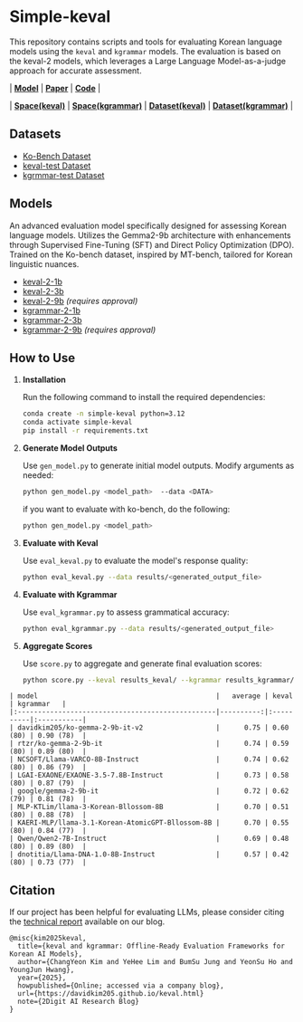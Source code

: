 # Simple-keval

This repository contains scripts and tools for evaluating Korean language models using the `keval` and `kgrammar` models. The evaluation is based on the keval-2 models, which leverages a Large Language Model-as-a-judge approach for accurate assessment.


| [**Model**](https://huggingface.co/collections/davidkim205/keval-2-67ac5400f5eef4984cc5dbbb) | [**Paper**](https://davidkim205.github.io/keval.html) | [**Code**](https://github.com/davidkim205/simple-keval) |

| [**Space(keval)**](https://huggingface.co/spaces/davidkim205/keval-2) | [**Space(kgrammar)**](https://huggingface.co/spaces/davidkim205/kgrammar-2) | [**Dataset(keval)**](https://huggingface.co/datasets/davidkim205/keval-testset) | [**Dataset(kgrammar)**](https://huggingface.co/datasets/davidkim205/kgrammar-testset) |


## Datasets

- [Ko-Bench Dataset](https://huggingface.co/datasets/davidkim205/ko-bench)
- [keval-test Dataset](https://huggingface.co/datasets/davidkim205/keval-testset)
- [kgrmmar-test Dataset](https://huggingface.co/datasets/davidkim205/kgrammar-testset)

## Models

An advanced evaluation model specifically designed for assessing Korean language models.
Utilizes the Gemma2-9b architecture with enhancements through Supervised Fine-Tuning (SFT) and Direct Policy Optimization (DPO).
Trained on the Ko-bench dataset, inspired by MT-bench, tailored for Korean linguistic nuances.

- [keval-2-1b](https://huggingface.co/davidkim205/keval-2-1b)
- [keval-2-3b](https://huggingface.co/davidkim205/keval-2-3b)
- [keval-2-9b](https://huggingface.co/davidkim205/keval-2-9b) *(requires approval)*
- [kgrammar-2-1b](https://huggingface.co/davidkim205/kgrmmar-2-1b)
- [kgrammar-2-3b](https://huggingface.co/davidkim205/kgrmmar-2-3b)
- [kgrammar-2-9b](https://huggingface.co/davidkim205/kgrmmar-2-9b) *(requires approval)*

## How to Use

1. **Installation**

   Run the following command to install the required dependencies:

    ```bash
    conda create -n simple-keval python=3.12
    conda activate simple-keval
    pip install -r requirements.txt
    ```

2. **Generate Model Outputs**

   Use `gen_model.py` to generate initial model outputs. Modify arguments as needed:

   ```bash
   python gen_model.py <model_path>  --data <DATA>
   ```
   if you want to evaluate with ko-bench, do the following:
   ```bash
   python gen_model.py <model_path> 
   ```

3. **Evaluate with Keval**

   Use `eval_keval.py` to evaluate the model's response quality:

   ```bash
   python eval_keval.py --data results/<generated_output_file>
   ```

4. **Evaluate with Kgrammar**

   Use `eval_kgrammar.py` to assess grammatical accuracy:

   ```bash
   python eval_kgrammar.py --data results/<generated_output_file>
   ```

5. **Aggregate Scores**

   Use `score.py` to aggregate and generate final evaluation scores:

   ```bash
   python score.py --keval results_keval/ --kgrammar results_kgrammar/
   ```

```
| model                                            |   average | keval     | kgrammar   |
|:-------------------------------------------------|----------:|:----------|:-----------|
| davidkim205/ko-gemma-2-9b-it-v2                  |      0.75 | 0.60 (80) | 0.90 (78)  |
| rtzr/ko-gemma-2-9b-it                            |      0.74 | 0.59 (80) | 0.89 (80)  |
| NCSOFT/Llama-VARCO-8B-Instruct                   |      0.74 | 0.62 (80) | 0.86 (79)  |
| LGAI-EXAONE/EXAONE-3.5-7.8B-Instruct             |      0.73 | 0.58 (80) | 0.87 (79)  |
| google/gemma-2-9b-it                             |      0.72 | 0.62 (79) | 0.81 (78)  |
| MLP-KTLim/llama-3-Korean-Bllossom-8B             |      0.70 | 0.51 (80) | 0.88 (78)  |
| KAERI-MLP/llama-3.1-Korean-AtomicGPT-Bllossom-8B |      0.70 | 0.55 (80) | 0.84 (77)  |
| Qwen/Qwen2-7B-Instruct                           |      0.69 | 0.48 (80) | 0.89 (80)  |
| dnotitia/Llama-DNA-1.0-8B-Instruct               |      0.57 | 0.42 (80) | 0.73 (77)  |
```

## Citation

If our project has been helpful for evaluating LLMs, please consider citing the [technical report](https://davidkim205.github.io/keval.html) available on our blog.

```
@misc{kim2025keval,
  title={keval and kgrammar: Offline-Ready Evaluation Frameworks for Korean AI Models},
  author={ChangYeon Kim and YeHee Lim and BumSu Jung and YeonSu Ho and YoungJun Hwang},
  year={2025},
  howpublished={Online; accessed via a company blog},
  url={https://davidkim205.github.io/keval.html}
  note={2Digit AI Research Blog}
}
```
